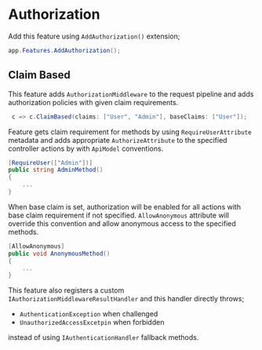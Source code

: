# Authorization

Add this feature using `AddAuthorization()` extension;

```csharp
app.Features.AddAuthorization();
```

## Claim Based

This feature adds `AuthorizationMiddleware` to the request pipeline and adds
authorization policies with given claim requirements.

```csharp
 c => c.ClaimBased(claims: ["User", "Admin"], baseClaims: ["User"]);
```

Feature gets claim requirement for methods by using `RequireUserAttribute`
metadata and adds appropriate `AuthorizeAttribute` to the specified controller
actions by with `ApiModel` conventions.

```csharp
[RequireUser(["Admin"])]
public string AdminMethod()
{
    ...
}
```

When base claim is set, authorization will be enabled for all actions with base
claim requirement if not specified. `AllowAnonymous` attribute will override
this convention and allow anonymous access to the specified methods.

```csharp
[AllowAnonymous]
public void AnonymousMethod()
{
    ...
}
```

This feature also registers a custom `IAuthorizationMiddlewareResultHandler`
and this handler directly throws;

- `AuthenticationException` when challenged
- `UnauthorizedAccessExcetpin` when forbidden

instead of using `IAuthenticationHandler` fallback methods.
